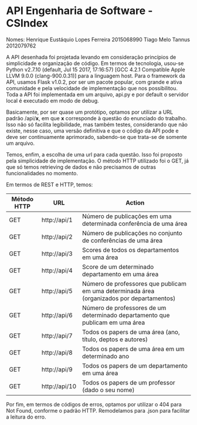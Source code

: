 # API Engenharia de Software - CSIndex

Nomes: 
Henrique Eustáquio Lopes Ferreira     2015068990
Tiago Melo Tannus                     2012079762

A API desenhada foi projetada levando em consideração princípios de simplicidade e organização de código. Em termos de tecnologia, usou-se Python v2.7.10 (default, Jul 15 2017, 17:16:57) [GCC 4.2.1 Compatible Apple LLVM 9.0.0 (clang-900.0.31)] para a linguagem host. Para o framework da API, usamos Flask v1.0.2, por ser um pacote popular, com grande e ativa comunidade e pela velocidade de implementação que nos possibilitou. Toda a API foi implementada em um arquivo, api.py e por default o servidor local é executado em modo de debug.

Basicamente, por ser quase um protótipo, optamos por utilizar a URL padrão /api/__x__, em que __x__ corresponde à questão do enunciado do trabalho. Isso não só facilita legibilidade, mas também testes, considerando que não existe, nesse caso, uma versão definitiva e que o código da API pode e deve ser continuamente aprimorado, sabendo-se que trata-se de somente um arquivo.

Temos, enfim, a escolha de uma url para cada questão. Isso foi proposto pela simplicidade de implementação. O método HTTP utilizado foi o GET, já que só temos retrieving de dados e não precisamos de outras funcionalidades no momento.

Em termos de REST e HTTP, temos:


| Método HTTP | URL | Action |
| --- | --- | --- |
| GET | http://api/1 | Número de publicações em uma determinada conferência de uma área |
| GET | http://api/2 | Número de publicações no conjunto de conferências de uma área |
| GET | http://api/3 | Scores de todos os departamentos em uma área |
| GET | http://api/4 | Score de um determinado departamento em uma área |
| GET | http://api/5 | Número de professores que publicam em uma determinada área (organizados por departamentos) |
| GET | http://api/6 | Número de professores de um determinado departamento que publicam em uma área |
| GET | http://api/7 | Todos os papers de uma área (ano, título, deptos e autores) |
| GET | http://api/8 | Todos os papers de uma área em um determinado ano |
| GET | http://api/9 | Todos os papers de um departamento em uma área |
| GET | http://api/10 | Todos os papers de um professor (dado o seu nome) |

Por fim, em termos de códigos de erros, optamos por utilizar o 404 para Not Found, conforme o padrão HTTP. Remodelamos para .json para facilitar a leitura do erro.
